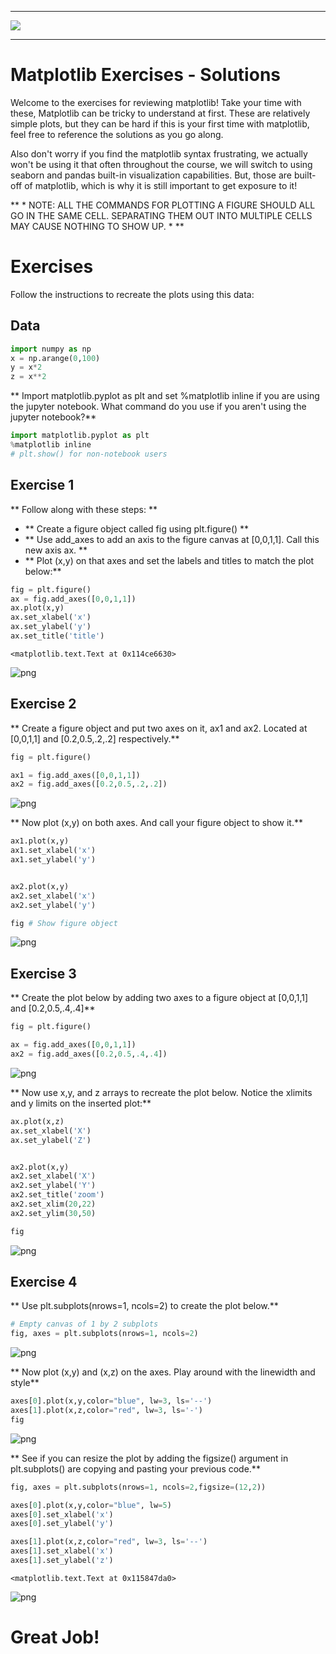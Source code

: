 ___

<a href='http://www.pieriandata.com'> <img src='../Pierian_Data_Logo.png' /></a>
___
# Matplotlib Exercises - Solutions

Welcome to the exercises for reviewing matplotlib! Take your time with these, Matplotlib can be tricky to understand at first. These are relatively simple plots, but they can be hard if this is your first time with matplotlib, feel free to reference the solutions as you go along.

Also don't worry if you find the matplotlib syntax frustrating, we actually won't be using it that often throughout the course, we will switch to using seaborn and pandas built-in visualization capabilities. But, those are built-off of matplotlib, which is why it is still important to get exposure to it!

** * NOTE: ALL THE COMMANDS FOR PLOTTING A FIGURE SHOULD ALL GO IN THE SAME CELL. SEPARATING THEM OUT INTO MULTIPLE CELLS MAY CAUSE NOTHING TO SHOW UP. * **

# Exercises

Follow the instructions to recreate the plots using this data:

## Data


```python
import numpy as np
x = np.arange(0,100)
y = x*2
z = x**2
```

** Import matplotlib.pyplot as plt and set %matplotlib inline if you are using the jupyter notebook. What command do you use if you aren't using the jupyter notebook?**


```python
import matplotlib.pyplot as plt
%matplotlib inline
# plt.show() for non-notebook users
```

## Exercise 1

** Follow along with these steps: **
* ** Create a figure object called fig using plt.figure() **
* ** Use add_axes to add an axis to the figure canvas at [0,0,1,1]. Call this new axis ax. **
* ** Plot (x,y) on that axes and set the labels and titles to match the plot below:**


```python
fig = plt.figure()
ax = fig.add_axes([0,0,1,1])
ax.plot(x,y)
ax.set_xlabel('x')
ax.set_ylabel('y')
ax.set_title('title')
```




    <matplotlib.text.Text at 0x114ce6630>




    
![png](output_5_1.png)
    


## Exercise 2
** Create a figure object and put two axes on it, ax1 and ax2. Located at [0,0,1,1] and [0.2,0.5,.2,.2] respectively.**


```python
fig = plt.figure()

ax1 = fig.add_axes([0,0,1,1])
ax2 = fig.add_axes([0.2,0.5,.2,.2])
```


    
![png](output_7_0.png)
    


** Now plot (x,y) on both axes. And call your figure object to show it.**


```python
ax1.plot(x,y)
ax1.set_xlabel('x')
ax1.set_ylabel('y')


ax2.plot(x,y)
ax2.set_xlabel('x')
ax2.set_ylabel('y')

fig # Show figure object
```




    
![png](output_9_0.png)
    



## Exercise 3

** Create the plot below by adding two axes to a figure object at [0,0,1,1] and [0.2,0.5,.4,.4]**


```python
fig = plt.figure()

ax = fig.add_axes([0,0,1,1])
ax2 = fig.add_axes([0.2,0.5,.4,.4])
```


    
![png](output_11_0.png)
    


** Now use x,y, and z arrays to recreate the plot below. Notice the xlimits and y limits on the inserted plot:**


```python
ax.plot(x,z)
ax.set_xlabel('X')
ax.set_ylabel('Z')


ax2.plot(x,y)
ax2.set_xlabel('X')
ax2.set_ylabel('Y')
ax2.set_title('zoom')
ax2.set_xlim(20,22)
ax2.set_ylim(30,50)

fig
```




    
![png](output_13_0.png)
    



## Exercise 4

** Use plt.subplots(nrows=1, ncols=2) to create the plot below.**


```python
# Empty canvas of 1 by 2 subplots
fig, axes = plt.subplots(nrows=1, ncols=2)
```


    
![png](output_15_0.png)
    


** Now plot (x,y) and (x,z) on the axes. Play around with the linewidth and style**


```python
axes[0].plot(x,y,color="blue", lw=3, ls='--')
axes[1].plot(x,z,color="red", lw=3, ls='-')
fig
```




    
![png](output_17_0.png)
    



** See if you can resize the plot by adding the figsize() argument in plt.subplots() are copying and pasting your previous code.**


```python
fig, axes = plt.subplots(nrows=1, ncols=2,figsize=(12,2))

axes[0].plot(x,y,color="blue", lw=5)
axes[0].set_xlabel('x')
axes[0].set_ylabel('y')

axes[1].plot(x,z,color="red", lw=3, ls='--')
axes[1].set_xlabel('x')
axes[1].set_ylabel('z')
```




    <matplotlib.text.Text at 0x115847da0>




    
![png](output_19_1.png)
    


# Great Job!

